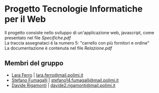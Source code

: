 # Progetto Tecnologie Informatiche per il Web

Il progetto consiste nello sviluppo di un'applicazione web, javascript, come presentato nel file <i>Specifiche.pdf</i><br>
La traccia assegnataci è la numero 5: "carrello con più fornitori e ordine"<br>
La documentazione è contenuta nel file <i>Relazione.pdf</i>

 ## Membri del gruppo
* [Lara Ferro](https://github.com/aralara) | lara.ferro@mail.polimi.it 
* [Stefano Fumagalli](https://github.com/stefuma19) | stefano14.fumagalli@mail.polimi.it
* [Davide Rigamonti](https://github.com/daviderigamonti) | davide2.rigamonti@mail.polimi.it
